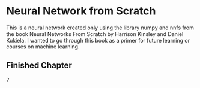 # Neural Network from Scratch

This is a neural network created only using the library numpy and nnfs from the book Neural Networks From Scratch by Harrison Kinsley and Daniel Kukiela.
I wanted to go through this book as a primer for future learning or courses on machine learning. 

## Finished Chapter

7
